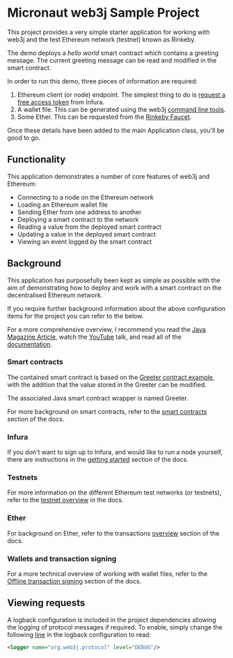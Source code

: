 # Micronaut web3j Sample Project

This project provides a very simple starter application for working with web3j and the test 
Ethereum network (testnet) known as Rinkeby.

The demo deploys a *hello world* smart contract which contains a greeting message. The current 
greeting message can be read and modified in the smart contract.  

In order to run this demo, three pieces of information are required:

1. Ethereum client (or node) endpoint. The simplest thing to do is 
[request a free access token](https://infura.io/register.html) from Infura.
1. A wallet file. This can be generated using the web3j 
[command line tools](https://docs.web3j.io/command_line.html).
1. Some Ether. This can be requested from the [Rinkeby Faucet](https://www.rinkeby.io/#faucet).

Once these details have been added to the main Application class, you'll be good to go.


## Functionality

This application demonstrates a number of core features of web3j and Ethereum:

- Connecting to a node on the Ethereum network
- Loading an Ethereum wallet file
- Sending Ether from one address to another
- Deploying a smart contract to the network
- Reading a value from the deployed smart contract
- Updating a value in the deployed smart contract
- Viewing an event logged by the smart contract


## Background

This application has purposefully been kept as simple as possible with the aim of demonstrating 
how to deploy and work with a smart contract on the decentralised Ethereum network.

If you require further background information about the above configuration items for the project
you can refer to the below.

For a more comprehensive overview, I recommend you read the 
[Java Magazine Article](https://web3j.io/articles/web3j%20article%20-%20Java%20Magazine%20JanuaryFebruary%202017.pdf), watch 
the 
[YouTube](https://youtube.com/watch?v=ea3miXs_P6Y) talk, and read all of the 
[documentation](https://docs.web3j.io).

### Smart contracts

The contained smart contract is based on the 
[Greeter contract example](https://www.ethereum.org/greeter), with the addition that the value 
stored in the Greeter can be modified.

The associated Java smart contract wrapper is named Greeter.

For more background on smart contracts, refer to the 
[smart contracts](https://docs.web3j.io/smart_contracts.html) section of the docs.


### Infura

If you don't want to sign up to Infura, and would like to run a node yourself, there are 
instructions in the [getting started](https://docs.web3j.io/getting_started.html#start-a-client) 
section of the docs.

### Testnets

For more information on the different Ethereum test networks (or testnets), refer 
to the 
[testnet overview](https://docs.web3j.io/transactions.html#ethereum-testnets) in the docs.

### Ether

For background on Ether, refer to the transactions 
[overview](https://docs.web3j.io/transactions.html#transactions) section of the docs.

### Wallets and transaction signing

For a more technical overview of working with wallet files, refer to the 
[Offline transaction signing](https://docs.web3j.io/transactions.html#offline-transaction-signing)
section of the docs.
 

## Viewing requests

A logback configuration is included in the project dependencies allowing the logging of protocol 
messages if required. To enable, simply change the following [line]() in the logback configuration
to read:

```xml
<logger name="org.web3j.protocol" level="DEBUG"/>
```
